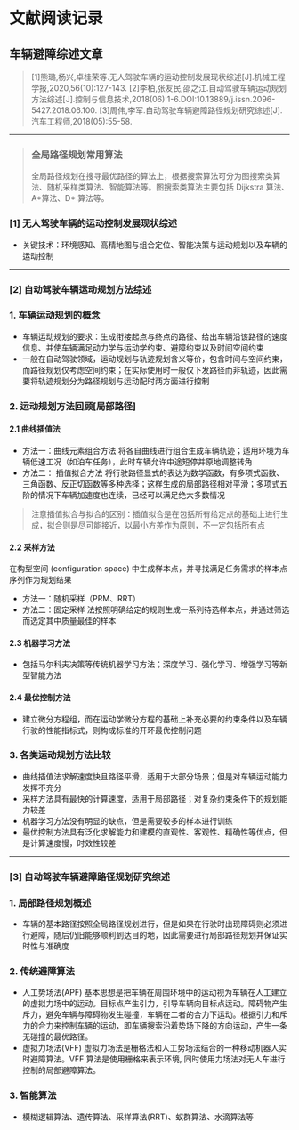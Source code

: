 # 文献阅读记录

## 车辆避障综述文章

> [1]熊璐,杨兴,卓桂荣等.无人驾驶车辆的运动控制发展现状综述[J].机械工程学报,2020,56(10):127-143.
> [2]李柏,张友民,邵之江.自动驾驶车辆运动规划方法综述[J].控制与信息技术,2018(06):1-6.DOI:10.13889/j.issn.2096-5427.2018.06.100.
> [3]周伟,李军.自动驾驶车辆避障路径规划研究综述[J].汽车工程师,2018(05):55-58.
--------
> ### 全局路径规划常用算法
> 全局路径规划在搜寻最优路径的算法上，根据搜索算法可分为图搜索类算法、随机采样类算法、智能算法等。图搜索类算法主要包括 Dijkstra 算法、A*算法、D\* 算法等。
### [1] **无人驾驶车辆的运动控制发展现状综述**
* 关键技术：环境感知、高精地图与组合定位、智能决策与运动规划以及车辆的运动控制
--------
### [2] **自动驾驶车辆运动规划方法综述**
### 1. 车辆运动规划的概念
* 车辆运动规划的要求：生成衔接起点与终点的路径、给出车辆沿该路径的速度信息、并使车辆满足动力学与运动学约束、避障约束以及时间空间约束
* 一般在自动驾驶领域，运动规划与轨迹规划含义等价，包含时间与空间约束，而路径规划仅考虑空间约束；在实际使用时一般仅下发路径而非轨迹，因此需要将轨迹规划分为路径规划与运动配时两方面进行控制
### 2. 运动规划方法回顾[局部路径]
#### **2.1 曲线插值法** <br>
* 方法一：曲线元素组合方法
  将各自曲线进行组合生成车辆轨迹；适用环境为车辆低速工况（如泊车任务），此时车辆允许中途短停并原地调整转角
* 方法二： 插值拟合方法
  将行驶路径显式的表达为数学函数，有多项式函数、三角函数、反正切函数等多种选择；这样生成的局部路径相对平滑；多项式五阶的情况下车辆加速度也连续，已经可以满足绝大多数情况
 > 注意插值拟合与拟合的区别：插值拟合是在包括所有给定点的基础上进行生成，拟合则是尽可能接近，以最小方差作为原则，不一定包括所有点
#### **2.2 采样方法**
在构型空间 (configuration space) 中生成样本点，并寻找满足任务需求的样本点序列作为规划结果
* 方法一：随机采样（PRM、RRT）
* 方法二：固定采样
   法按照明确给定的规则生成一系列待选样本点，并通过筛选而选定其中质量最佳的样本
#### **2.3 机器学习方法**
* 包括马尔科夫决策等传统机器学习方法；深度学习、强化学习、增强学习等新型智能方法
#### **2.4 最优控制方法**
* 建立微分方程组，而在运动学微分方程的基础上补充必要的约束条件以及车辆行驶的性能指标式，则构成标准的开环最优控制问题
### 3. 各类运动规划方法比较
* 曲线插值法求解速度快且路径平滑，适用于大部分场景；但是对车辆运动能力发挥不充分
* 采样方法具有最快的计算速度，适用于局部路径；对复杂约束条件下的规划能力较差
* 机器学习方法没有明显的缺点，但是需要较多的样本进行训练
* 最优控制方法具有泛化求解能力和建模的直观性、客观性、精确性等优点，但是计算速度慢，时效性较差
--------
### [3] 自动驾驶车辆避障路径规划研究综述
### 1. 局部路径规划概述
* 车辆的基本路径按照全局路径规划进行，但是如果在行驶时出现障碍则必须进行避障，随后仍旧能够顺利到达目的地，因此需要进行局部路径规划并保证实时性与准确度
### 2. 传统避障算法
* 人工势场法(APF)
基本思想是把车辆在周围环境中的运动视为车辆在人工建立的虚拟力场中的运动。目标点产生引力，引导车辆向目标点运动。障碍物产生斥力，避免车辆与障碍物发生碰撞，车辆在二者的合力下运动。根据引力和斥力的合力来控制车辆的运动，即车辆搜索沿着势场下降的方向运动，产生一条无碰撞的最优路径。
* 虚拟力场法(VFF)
虚拟力场法是栅格法和人工势场法结合的一种移动机器人实时避障算法。VFF 算法是使用栅格来表示环境, 同时使用力场法对无人车进行控制的局部避障算法。
### 3. 智能算法
* 模糊逻辑算法、遗传算法、采样算法(RRT)、蚁群算法、水滴算法等


